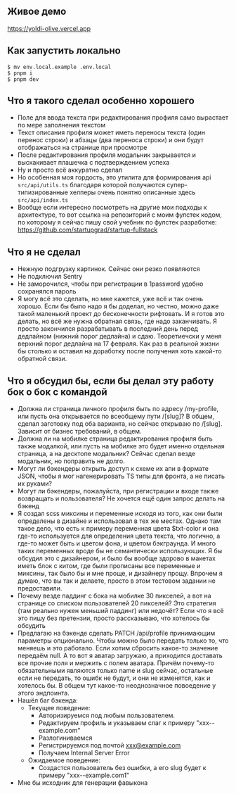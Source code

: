 ## Живое демо

https://yoldi-olive.vercel.app

## Как запустить локально

```
$ mv env.local.example .env.local
$ pnpm i
$ pnpm dev
```

## Что я такого сделал особенно хорошего

- Поле для ввода текста при редактирования профиля само вырастает по мере заполнения текстом
- Текст описания профиля может иметь переносы текста (один перенос строки) и абзацы (два переноса строки) и они будут отображаться на странице при просмотре
- После редактирования профиля модальник закрывается и выскакивает плашечка с подтверждением успеха
- Ну и просто всё аккуратно сделал
- Но особенная моя гордость, это утилита для формирования api `src/api/utils.ts` благодаря которой получаются супер-типизированные хелперы очень понятно описанные здесь `src/api/index.ts`
- Вообще если интересно посмотреть на другие мои подходы к архитектуре, то вот ссылка на репозиторий с моим фулстек кодом, по которому я сейчас пишу свой учебник по фулстек разработке: https://github.com/startupgrad/startup-fullstack

## Что я не сделал

- Нежную подгрузку картинок. Сейчас они резко появляются
- Не подключил Sentry
- Не заморочился, чтобы при регистрации в 1password удобно сохранялся пароль
- Я могу всё это сделать, но мне кажется, уже всё и так очень хорошо. Если бы было надо я бы доделал, но честно, можно даже такой маленький проект до бесконечности рифтовать. И я готов это делать, но всё же нужна обратная связь, где надо заканчивать. Я просто закончился разрабатывать в последний день перед дедлайном (нижний порог дедлайна) и сдаю. Теоретиечски у меня верхний порог дедлайна на 17 февраля. Как раз в реальной жизни бы столько и оставил на доработку после получения хоть какой-то обратной связи.

## Что я обсудил бы, если бы делал эту работу бок о бок с командой

- Должна ли страница личного профиля быть по адресу /my-profile, или пусть она открывается по всеобщему пути /[slug]? В общем, сделал заготовку под оба варианта, но сейчас открываю по /[slug]. Зависит от бизнес требований, в общем.
- Должна ли на мобилке страница редактирования профиля быть также модалкой, или пусть на мобилке это будет именно отдельная страница, а на десктопе модальник? Сейчас сделал везде модальник, но поправить не долго.
- Могут ли бэкендеры открыть доступ к схеме их апи в формате JSON, чтобы я мог нагенерировать TS типы для фронта, а не писать их руками?
- Могут ли бэкендеры, пожалуйста, при регистрации и входе также возвращать и пользователя? Не хочется ещё один запрос делать на бэкенд
- Я создал scss миксины и переменные исходя из того, как они были определены в дизайне и использовал в тех же местах. Однако там такое дело, что есть к примеру переменная цвета $txt-color и она где-то используется для определения цвета текста, что логично, а где-то может быть и цветом фона, и цветом бэкграунда. И много таких переменных вроде бы не семантически использующих. Я бы обсудил это с дизайнером, и было бы вообще здорово в макетах иметь блок с китом, где были прописаны все переменные и миксины, так было бы и мне проще, и дизайнеру прощу. Впрочем я думаю, что вы так и делаете, просто в этом тестовом задании не предоставили.
- Почему везде паддинг с бока на мобилке 30 пикселей, а вот на странице со списком пользователей 20 пикселей? Это стратегия (там реально нужен меньший паддинг) или недочёт? Если что я всё это пишу без претензии, просто рассказываю, что хотелось бы обсудить
- Предлагаю на бэкенде сделать PATCH /api/profile принимающим параметры опционально. Чтобы можно было передать только то, что меняешь и это работало. Если хотим сбросить какое-то значение передаём null. А то вот я аватар загружаю, а приходится доставать все прочие поля и мержить с полем аватара. Причём почему-то обязательными являются только name и slug сейчас, остальные если не передать, то ошибк не будут, и они не изменятся, как и хотелось бы. В общем тут какое-то неоднозначное повоедение у этого эндпоинта.
- Нашёл баг бэкенда:
  - Текущее поведение:
    - Авторизируемся под любым пользователем.
    - Редактируем профиль и указываем слаг к примеру "xxx--example.com"
    - Разлогиниваемся
    - Регистрируемся под почтой xxx@example.com
    - Получаем Internal Server Error
  - Ожидаемое поведение:
    - Создастся пользователь без ошибки, а его slug будет к примеру "xxx--example.com1"
- Мне бы исходник для генерации фавыкона
